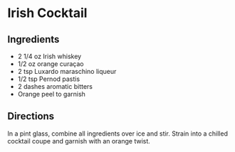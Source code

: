 # Irish Cocktail

## Ingredients
* 2 1/4 oz Irish whiskey
* 1/2 oz orange curaçao
* 2 tsp Luxardo maraschino liqueur
* 1/2 tsp Pernod pastis
* 2 dashes aromatic bitters
* Orange peel to garnish

## Directions
In a pint glass, combine all ingredients over ice and stir. Strain into a chilled cocktail coupe and garnish with an orange twist.

